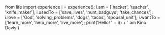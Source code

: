 
from life import experience
i = experience();
i.am = ['hacker', 'teacher', 'knife_maker'];
i.usedTo = ['save_lives', 'hunt_badguys', 'take_chances'];
i.love = ['God', 'solving_problems', 'dogs', 'tacos', 'spousal_unit'];
i.wantTo = ['learn_more', 'help_more', 'live_more'];
print('Hello! ' + i() + ' am Kino Davis')

<!---
- 👋 Hi, I’m @KinoDavis
- 👀 I’m interested in ...
- 🌱 I’m currently learning ...
- 💞️ I’m looking to collaborate on ...
- 📫 How to reach me ...


KinoDavis/KinoDavis is a ✨ special ✨ repository because its `README.md` (this file) appears on your GitHub profile.
You can click the Preview link to take a look at your changes.
--->
